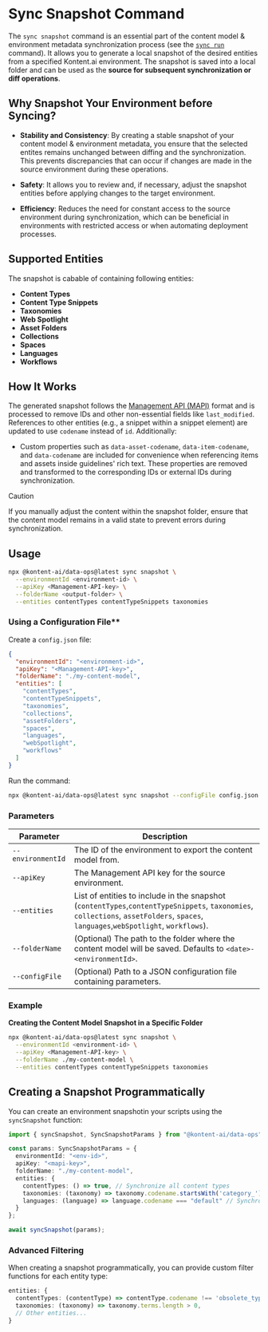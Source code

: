 # Sync Snapshot Command

The `sync snapshot` command is an essential part of the content model & environment metadata synchronization process (see the [`sync run`](../run/README.md) command). It allows you to generate a local snapshot of the desired entities from a specified Kontent.ai environment. The snapshot is saved into a local folder and can be used as the **source for subsequent synchronization or diff operations**.

## Why Snapshot Your Environment before Syncing?

- **Stability and Consistency**: By creating a stable snapshot of your content model & environment metadata, you ensure that the selected entites remains unchanged between diffing and the synchronization. This prevents discrepancies that can occur if changes are made in the source environment during these operations.
   
- **Safety**: It allows you to review and, if necessary, adjust the snapshot entities before applying changes to the target environment.
  
- **Efficiency**: Reduces the need for constant access to the source environment during synchronization, which can be beneficial in environments with restricted access or when automating deployment processes.

## Supported Entities

The snapshot is cabable of containing following entities:

- **Content Types**
- **Content Type Snippets**
- **Taxonomies**
- **Web Spotlight**
- **Asset Folders**
- **Collections**
- **Spaces**
- **Languages**
- **Workflows**

## How It Works

The generated snapshot follows the [Management API (MAPI)](https://kontent.ai/learn/docs/apis/openapi/management-api-v2/) format and is processed to remove IDs and other non-essential fields like `last_modified`. References to other entities (e.g., a snippet within a snippet element) are updated to use `codename` instead of `id`. Additionally:
  
- Custom properties such as `data-asset-codename`, `data-item-codename`, and `data-codename` are included for convenience when referencing items and assets inside guidelines' rich text. These properties are removed and transformed to the corresponding IDs or external IDs during synchronization.

> [!CAUTION]
>
> If you manually adjust the content within the snapshot folder, ensure that the content model remains in a valid state to prevent errors during synchronization.

## Usage

```bash
npx @kontent-ai/data-ops@latest sync snapshot \
  --environmentId <environment-id> \
  --apiKey <Management-API-key> \
  --folderName <output-folder> \
  --entities contentTypes contentTypeSnippets taxonomies
```

### Using a Configuration File**

Create a `config.json` file:

```json
{
  "environmentId": "<environment-id>",
  "apiKey": "<Management-API-key>",
  "folderName": "./my-content-model",
  "entities": [
    "contentTypes",
    "contentTypeSnippets",
    "taxonomies",
    "collections",
    "assetFolders",
    "spaces",
    "languages",
    "webSpotlight",
    "workflows"
  ]
}
```

Run the command:

```bash
npx @kontent-ai/data-ops@latest sync snapshot --configFile config.json
```

### Parameters

| Parameter          | Description                                                           |
|--------------------|-----------------------------------------------------------------------|
| `--environmentId`  | The ID of the environment to export the content model from.           |
| `--apiKey`         | The Management API key for the source environment.                    |
| `--entities`       | List of entities to include in the snapshot (`contentTypes`,`contentTypeSnippets`, `taxonomies`, `collections`, `assetFolders`, `spaces`, `languages`,`webSpotlight`, `workflows`).                                                                                |
| `--folderName`   | (Optional) The path to the folder where the content model will be saved. Defaults to `<date>-<environmentId>`. |
| `--configFile`     | (Optional) Path to a JSON configuration file containing parameters.   |


### Example

**Creating the Content Model Snapshot in a Specific Folder**

```bash
npx @kontent-ai/data-ops@latest sync snapshot \
  --environmentId <environment-id> \
  --apiKey <Management-API-key> \
  --folderName ./my-content-model \
  --entities contentTypes contentTypeSnippets taxonomies
```

## Creating a Snapshot Programmatically

You can create an environment snapshotin your scripts using the `syncSnapshot` function:

```typescript
import { syncSnapshot, SyncSnapshotParams } from "@kontent-ai/data-ops";

const params: SyncSnapshotParams = {
  environmentId: "<env-id>",
  apiKey: "<mapi-key>",
  folderName: "./my-content-model",
  entities: {
    contentTypes: () => true, // Synchronize all content types
    taxonomies: (taxonomy) => taxonomy.codename.startsWith('category_'), // Synchronize specific taxonomies
    languages: (language) => language.codename === "default" // Synchronize only the default language
  }
};

await syncSnapshot(params);
```

### Advanced Filtering

When creating a snapshot programmatically, you can provide custom filter functions for each entity type:

```typescript
entities: {
  contentTypes: (contentType) => contentType.codename !== 'obsolete_type',
  taxonomies: (taxonomy) => taxonomy.terms.length > 0,
  // Other entities...
}
```